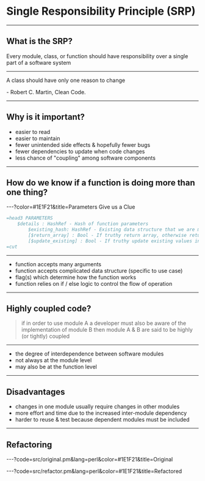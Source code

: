 # Single Responsibility Principle (SRP)

---

## What is the SRP?

Every module, class, or function should have responsibility over a single part of a software system

--- 

A class should have only one reason to change

\- Robert C. Martin, Clean Code.

---

## Why is it important?

* easier to read
* easier to maintain
* fewer unintended side effects & hopefully fewer bugs
* fewer dependencies to update when code changes
* less chance of "coupling" among software components

---

## How do we know if a function is doing more than one thing?

---?color=#1E1F21&title=Parameters Give us a Clue

```perl
=head3 PARAMETERS
	$details : HashRef - Hash of function parameters
		$existing_hash: HashRef - Existing data structure that we are modifying
		[$return_array] : Bool - If truthy return array, otherwise return HashRef
		[$update_existing] : Bool - If truthy update existing values in the database
=cut
```

---

* function accepts many arguments
* function accepts complicated data structure (specific to use case)
* flag(s) which determine how the function works
* function relies on if / else logic to control the flow of operation

---

## Highly coupled code?

> if in order to use module A a developer must also be aware of the implementation of module B then module A & B are said to be highly (or tightly) coupled

---

* the degree of interdependence between software modules
* not always at the module level
* may also be at the function level

---

## Disadvantages 

* changes in one module usually require changes in other modules
* more effort and time due to the increased inter-module dependency
* harder to reuse & test because dependent modules must be included

---

## Refactoring

---?code=src/original.pm&lang=perl&color=#1E1F21&title=Original

---?code=src/refactor.pm&lang=perl&color=#1E1F21&title=Refactored

